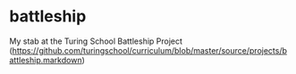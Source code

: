 # battleship
My stab at the Turing School Battleship Project (https://github.com/turingschool/curriculum/blob/master/source/projects/battleship.markdown)
